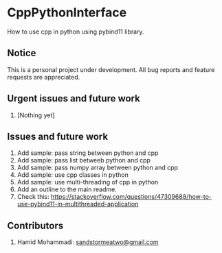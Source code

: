# CppPythonInterface

How to use cpp in python using pybind11 library.


## Notice

This is a personal project under development. All bug reports and feature requests are appreciated.


## Urgent issues and future work
1. [Nothing yet]


## Issues and future work
1. Add sample: pass string between python and cpp
2. Add sample: pass list betweeb python and cpp
3. Add sample: pass numpy array between python and cpp
4. Add sample: use cpp classes in python
5. Add sample: use multi-threading of cpp in python
6. Add an outline to the main readme.
7. Check this: <https://stackoverflow.com/questions/47309688/how-to-use-pybind11-in-multithreaded-application>


## Contributors
1. Hamid Mohammadi: <sandstormeatwo@gmail.com>
